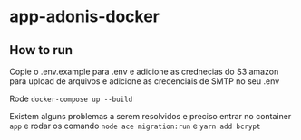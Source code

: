 # app-adonis-docker

## How to run

Copie o .env.example para .env e adicione as crednecias do S3 amazon para upload de arquivos e adicione as credenciais de SMTP no seu .env

Rode `docker-compose up --build`

Existem alguns problemas a serem resolvidos e preciso entrar no container `app` e rodar os comando `node ace migration:run` e `yarn add bcrypt`
